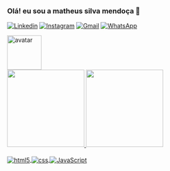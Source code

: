 

### Olá! eu sou a matheus silva mendoça  🖖

[![Linkedin](https://img.shields.io/badge/LinkedIn-0077B5?style=for-the-badge&logo=linkedin&logoColor=white)](https://www.linkedin.com/in/matheus-silva-mendo%C3%A7a-544940268/)
[![Instagram](	https://img.shields.io/badge/Instagram-E4405F?style=for-the-badge&logo=instagram&logoColor=white)](https://www.instagram.com/matheusmendoca03/?next=%2F)
[![Gmail](https://img.shields.io/badge/Gmail-D14836?style=for-the-badge&logo=gmail&logoColor=white)](https://matheuslaffront@gmail.com)
[![WhatsApp](https://img.shields.io/badge/WhatsApp-25D366?style=for-the-badge&logo=whatsapp&logoColor=white)](http://wa.me/5521982891184)

<img align="center" alt="avatar" height="80" width="80" src="avatar.png">
<div>

<div>
<a href="https://github.com/MatheusMendoca">
<img height="180em" src="https://github-readme-stats.vercel.app/api/top-langs/?username=matheusr&layout=compact&langs_count=7&theme=transparent"/>
<img height="180em" src="https://github-readme-stats.vercel.app/api?username=karollayneer&show_icons=true&theme=transparent&include_all_commits=true&count_private=true"/>
</div>

<div style="display-block"><br/>
    <img align="center" alt="html5" src="https://img.shields.io/badge/HTML-239120?style=for-the-badge&logo=html5&logoColor=white"/>
     <img align="center" alt="css" src="https://img.shields.io/badge/CSS3-1572B6?style=for-the-badge&logo=css3&logoColor=white"/>
    <img align="center" alt="JavaScript" src="https://img.shields.io/badge/JavaScript-323330?style=for-the-badge&logo=javascript&logoColor=F7DF1E"/>

</div>
